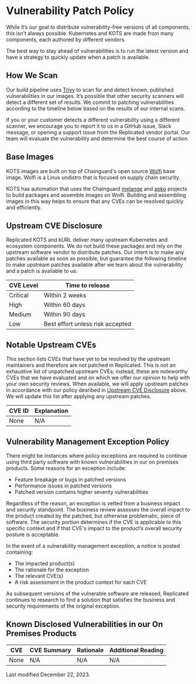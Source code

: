 
# Vulnerability Patch Policy

While it’s our goal to distribute vulnerability-free versions of all components, this isn’t always possible.
Kubernetes and KOTS are made from many components, each authored by different vendors.

The best way to stay ahead of vulnerabilities is to run the latest version and have a strategy to quickly update when a patch is available.

## How We Scan

Our build pipeline uses [Trivy](https://www.aquasec.com/products/trivy/) to scan for and detect known, published vulnerabilities in our images.
It’s possible that other security scanners will detect a different set of results.
We commit to patching vulnerabilities according to the timeline below based on the results of our internal scans.

If you or your customer detects a different vulnerability using a different scanner, we encourage you to report it to us in a GitHub issue, Slack message, or opening a support issue from the Replicated vendor portal.
Our team will evaluate the vulnerability and determine the best course of action.

## Base Images

KOTS images are built on top of Chainguard's open source [Wolfi](https://edu.chainguard.dev/open-source/wolfi/overview/) base image. Wolfi is a Linux undistro that is focused on supply chain security.

KOTS has automation that uses the Chainguard [melange](https://edu.chainguard.dev/open-source/melange/overview/) and [apko](https://edu.chainguard.dev/open-source/apko/overview/) projects to build packages and assemble images on Wolfi. Building and assembling images in this way helps to ensure that any CVEs can be resolved quickly and efficiently.

## Upstream CVE Disclosure

Replicated KOTS and kURL deliver many upstream Kubernetes and ecosystem components.
We do not build these packages and rely on the upstream software vendor to distribute patches.
Our intent is to make any patches available as soon as possible, but guarantee the following timeline to make upstream patches available after we learn about the vulnerability and a patch is available to us:

| CVE Level | Time to release |
|-----------|-----------------|
| Critical | Within 2 weeks |
| High | Within 60 days |
| Medium | Within 90 days |
| Low | Best effort unless risk accepted |

## Notable Upstream CVEs

This section lists CVEs that have yet to be resolved by the upstream maintainers and therefore are not patched in Replicated. This is not an exhaustive list of unpatched upstream CVEs; instead, these are noteworthy CVEs that we have evaluated and on which we offer our opinion to help with your own security reviews. When available, we will apply upstream patches in accordance with our policy desribed in [Upstream CVE Disclosure](#upstream-cve-disclosure) above. We will update this list after applying any upstream patches.

| CVE ID | Explanation|
|--------|------------|
| None | N/A |

## Vulnerability Management Exception Policy
There might be instances where policy exceptions are required to continue using third party software with known vulnerabilities in our on premises products. Some reasons for an exception include:

- Feature breakage or bugs in patched versions
- Performance issues in patched versions
- Patched version contains higher severity vulnerabilities

Regardless of the reason, an exception is vetted from a business impact and security standpoint. The business review assesses the overall impact to the product created by the patched, but otherwise problematic, piece of software. The security portion determines if the CVE is applicable to this specific context and if that CVE's impact to the product’s overall security posture is acceptable.

In the event of a vulnerability management exception, a notice is posted containing:

- The impacted product(s)
- The rationale for the exception
- The relevant CVE(s)
- A risk assessment in the product context for each CVE

As subsequent versions of the vulnerable software are released, Replicated continues to research to find a solution that satisfies the business and security requirements of the original exception. 

## Known Disclosed Vulnerabilities in our On Premises Products

| CVE | CVE Summary | Rationale | Additional Reading |
|-----|-------------|-----------|--------------------|
| None | N/A | N/A | N/A |

Last modified December 22, 2023.
